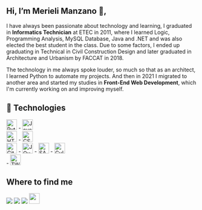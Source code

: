## Hi, I’m Merieli Manzano 👋,
<p>I have always been passionate about technology and learning, I graduated in <strong>Informatics Technician</strong> at ETEC in 2011, where I learned Logic, Programming Analysis, MySQL Database, Java and .NET and was also elected the best student in the class. Due to some factors, I ended up graduating in Technical in Civil Construction Design and later graduated in Architecture and Urbanism by FACCAT in 2018.</p>
<p>The technology in me always spoke louder, so much so that as an architect, I learned Python to automate my projects. And then in 2021 I migrated to another area and started my studies in <strong>Front-End Web Development</strong>, which I'm currently working on and improving myself.</p>

## 🚀 Technologies
<img src="https://img.shields.io/badge/Python-14354C?style=for-the-badge&logo=python&logoColor=white" target="_blank" height="28px" alt="Python"> - <img src="https://img.shields.io/badge/JavaScript-323330?style=for-the-badge&logo=javascript&logoColor=F7DF1E" target="_blank" height="28px" alt="JavaScript">
<br>
<img src="https://img.shields.io/badge/HTML5-E34F26?style=for-the-badge&logo=html5&logoColor=white" target="_blank" height="28px" alt="HTML5"> - <img src="https://img.shields.io/badge/CSS3-1572B6?style=for-the-badge&logo=css3&logoColor=white" target="_blank" height="28px" alt="CSS3">
<br>
<img src="https://img.icons8.com/color/48/000000/git.png" target="_blank" height="28px" alt="Git"> - <img src="https://img.icons8.com/ios/50/000000/jquery.png" height="28px" alt="JQuery"> - <img src="https://img.icons8.com/color/48/000000/sass.png" height="28px" alt="SASS"> - <img src="https://img.icons8.com/external-tal-revivo-shadow-tal-revivo/24/000000/external-gulp-an-open-source-javascript-toolkit-by-fractal-innovations-logo-shadow-tal-revivo.png" height="28px" alt="Gulp">
<br> - <img src="https://cdn.icon-icons.com/icons2/2107/PNG/512/file_type_twig_icon_130109.png" target="_blank" height="28px" alt="TWIG template engine for PHP">

## Where to find me 
<div height="28px"> 
  <a href="https://instagram.com/merieli.manzano" target="_blank"><img src="https://img.shields.io/badge/-Instagram-%23E4405F?style=for-the-badge&logo=instagram&logoColor=white" target="_blank"></a>
   <a href = "mailto:merieli.dev@gmail.com"><img src="https://img.shields.io/badge/-Gmail-%23333?style=for-the-badge&logo=gmail&logoColor=white" target="_blank"></a>
   <a href="https://www.linkedin.com/in/merielialbergardi" target="_blank"><img src="https://img.shields.io/badge/-LinkedIn-%230077B5?style=for-the-badge&logo=linkedin&logoColor=white" target="_blank"></a>  
  <a href="https://t.me/merielimanzano" target="_blank"><img src="https://cdn.icon-icons.com/icons2/2530/PNG/512/telegram_button_icon_151837.png" target="_blank" height="28px"></a>  
</div>
